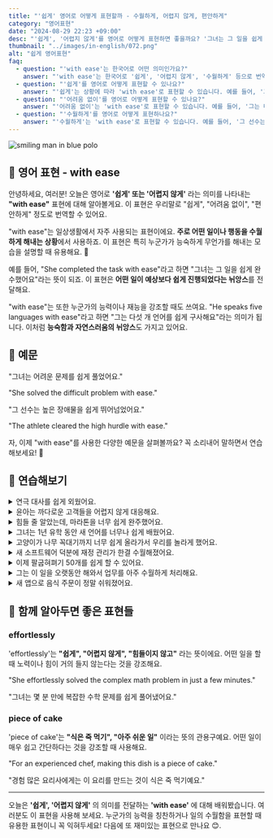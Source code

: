 ```yaml
---
title: "'쉽게' 영어로 어떻게 표현할까 - 수월하게, 어렵지 않게, 편안하게"
category: "영어표현"
date: "2024-08-29 22:23 +09:00"
desc: "'쉽게', '어렵지 않게'를 영어로 어떻게 표현하면 좋을까요? '그녀는 그 일을 쉽게 완수했어요', '그는 다섯 개 언어를 쉽게 구사해요' 등을 영어로 표현하는 법을 배워봅시다. 다양한 예문을 통해서 연습하고 본인의 표현으로 만들어 보세요."
thumbnail: "../images/in-english/072.png"
alt: "쉽게 영어표현"
faq:
  - question: "'with ease'는 한국어로 어떤 의미인가요?"
    answer: "'with ease'는 한국어로 '쉽게', '어렵지 않게', '수월하게' 등으로 번역될 수 있습니다."
  - question: "'쉽게'를 영어로 어떻게 표현할 수 있나요?"
    answer: "'쉽게'는 상황에 따라 'with ease'로 표현할 수 있습니다. 예를 들어, '그녀는 그 일을 쉽게 완수했어요'는 'She completed the task with ease'로 말할 수 있습니다."
  - question: "'어려움 없이'를 영어로 어떻게 표현할 수 있나요?"
    answer: "'어려움 없이'는 'with ease'로 표현할 수 있습니다. 예를 들어, '그는 다섯 개 언어를 어려움 없이 구사해요'는 'He speaks five languages with ease'로 말할 수 있습니다."
  - question: "'수월하게'를 영어로 어떻게 표현하나요?"
    answer: "'수월하게'는 'with ease'로 표현할 수 있습니다. 예를 들어, '그 선수는 높은 장애물을 수월하게 뛰어넘었어요'는 'The athlete cleared the high hurdle with ease'로 표현할 수 있습니다."
---
```


![smiling man in blue polo](../images/in-english/072-1.avif)

## 🌟 영어 표현 - with ease

안녕하세요, 여러분! 오늘은 영어로 **'쉽게' 또는 '어렵지 않게'** 라는 의미를 나타내는 **"with ease"** 표현에 대해 알아볼게요. 이 표현은 우리말로 "쉽게", "어려움 없이", "편안하게" 정도로 번역할 수 있어요.

"with ease"는 일상생활에서 자주 사용되는 표현이에요. **주로 어떤 일이나 행동을 수월하게 해내는 상황**에서 사용하죠. 이 표현은 특히 누군가가 능숙하게 무언가를 해내는 모습을 설명할 때 유용해요. 💪

예를 들어, "She completed the task with ease"라고 하면 "그녀는 그 일을 쉽게 완수했어요"라는 뜻이 되죠. 이 표현은 **어떤 일이 예상보다 쉽게 진행되었다는 뉘앙스**를 전달해요.

"with ease"는 또한 누군가의 능력이나 재능을 강조할 때도 쓰여요. "He speaks five languages with ease"라고 하면 "그는 다섯 개 언어를 쉽게 구사해요"라는 의미가 됩니다. 이처럼 **능숙함과 자연스러움의 뉘앙스**도 가지고 있어요.

## 📖 예문

"그녀는 어려운 문제를 쉽게 풀었어요."

"She solved the difficult problem with ease."

"그 선수는 높은 장애물을 쉽게 뛰어넘었어요."

"The athlete cleared the high hurdle with ease."

자, 이제 "with ease"를 사용한 다양한 예문을 살펴볼까요? 꼭 소리내어 말하면서 연습해보세요! 🚀

## 💬 연습해보기

<details>
<summary>연극 대사를 쉽게 외웠어요.</summary>
<span>I memorized my lines for the play with ease.</span>
</details>

<details>
<summary>윤아는 까다로운 고객들을 어렵지 않게 대응해요.</summary>
<span>Yuna handles difficult customers with ease.</span>
</details>

<details>
<summary>힘들 줄 알았는데, 마라톤을 너무 쉽게 완주했어요.</summary>
<span>I thought it'd be tough, but I completed the marathon with ease.</span>
</details>

<details>
<summary>그녀는 1년 유학 동안 새 언어를 너무나 쉽게 배웠어요.</summary>
<span>She picked up the new language with ease during her year abroad.</span>
</details>

<details>
<summary>고양이가 나무 꼭대기까지 너무 쉽게 올라가서 우리를 놀라게 했어요.</summary>
<span>The cat climbed to the top of the tree with ease, much to our surprise.</span>
</details>

<details>
<summary>새 소프트웨어 덕분에 재정 관리가 한결 수월해졌어요.</summary>
<span>The new software made managing our finances with ease.</span>
</details>

<details>
<summary>이제 팔굽혀펴기 50개를 쉽게 할 수 있어요.</summary>
<span>I can now do 50 push-ups with ease.</span>
</details>

<details>
<summary>그는 이 일을 오랫동안 해와서 업무를 아주 수월하게 처리해요.</summary>
<span>He's been doing this job for years, so he handles the workload with ease.</span>
</details>

<details>
<summary>새 앱으로 음식 주문이 정말 쉬워졌어요.</summary>
<span>The new app lets you order food with ease.</span>
</details>

## 🤝 함께 알아두면 좋은 표현들

### effortlessly

'effortlessly'는 **"쉽게", "어렵지 않게", "힘들이지 않고"** 라는 뜻이에요. 어떤 일을 할 때 노력이나 힘이 거의 들지 않는다는 것을 강조해요.

"She effortlessly solved the complex math problem in just a few minutes."

"그녀는 몇 분 만에 복잡한 수학 문제를 쉽게 풀어냈어요."

### piece of cake

'piece of cake'는 **"식은 죽 먹기", "아주 쉬운 일"** 이라는 뜻의 관용구예요. 어떤 일이 매우 쉽고 간단하다는 것을 강조할 때 사용해요.

"For an experienced chef, making this dish is a piece of cake."

"경험 많은 요리사에게는 이 요리를 만드는 것이 식은 죽 먹기예요."

---

오늘은 **'쉽게', '어렵지 않게'** 의 의미를 전달하는 **'with ease'** 에 대해 배워봤습니다. 여러분도 이 표현을 사용해 보세요. 누군가의 능력을 칭찬하거나 일의 수월함을 표현할 때 유용한 표현이니 꼭 익혀두세요! 다음에 또 재미있는 표현으로 만나요 😊.
